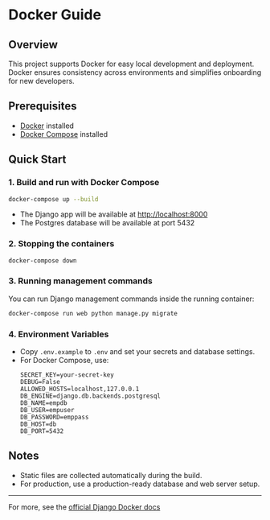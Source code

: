 # Docker Guide

## Overview

This project supports Docker for easy local development and deployment. Docker ensures consistency across environments and simplifies onboarding for new developers.

## Prerequisites
- [Docker](https://www.docker.com/get-started) installed
- [Docker Compose](https://docs.docker.com/compose/install/) installed

## Quick Start

### 1. Build and run with Docker Compose

```bash
docker-compose up --build
```

- The Django app will be available at [http://localhost:8000](http://localhost:8000)
- The Postgres database will be available at port 5432

### 2. Stopping the containers

```bash
docker-compose down
```

### 3. Running management commands

You can run Django management commands inside the running container:

```bash
docker-compose run web python manage.py migrate
```

### 4. Environment Variables

- Copy `.env.example` to `.env` and set your secrets and database settings.
- For Docker Compose, use:
  ```env
  SECRET_KEY=your-secret-key
  DEBUG=False
  ALLOWED_HOSTS=localhost,127.0.0.1
  DB_ENGINE=django.db.backends.postgresql
  DB_NAME=empdb
  DB_USER=empuser
  DB_PASSWORD=emppass
  DB_HOST=db
  DB_PORT=5432
  ```

## Notes
- Static files are collected automatically during the build.
- For production, use a production-ready database and web server setup.

---

For more, see the [official Django Docker docs](https://docs.djangoproject.com/en/4.0/howto/deployment/checklist/#deploying-with-docker) 